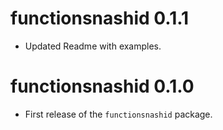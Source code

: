 
# functionsnashid 0.1.1
* Updated Readme with examples.

# functionsnashid 0.1.0
* First release of the `functionsnashid` package.



